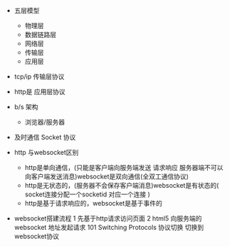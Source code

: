 - 五层模型
    - 物理层
    - 数据链路层
    - 网络层
    - 传输层
    - 应用层
- tcp/ip 传输层协议
- http是 应用层协议
- b/s 架构 
    - 浏览器/服务器
- 及时通信 Socket 协议 

- http 与websocket区别
    - http是单向通信，(只能是客户端向服务端发送 请求响应 服务器端不可以向客户端发送消息)websocket是双向通信(全双工通信协议)
    - http是无状态的，(服务器不会保存客户端消息)websocket是有状态的( socket连接分配一个socketid 对应一个连接 )
    - http是基于请求响应的，websocket是基于事件的

- websocket搭建流程
   1 先基于http请求访问页面
   2 html5 向服务端的websocket 地址发起请求
   101 Switching Protocols 协议切换  切换到websocket协议